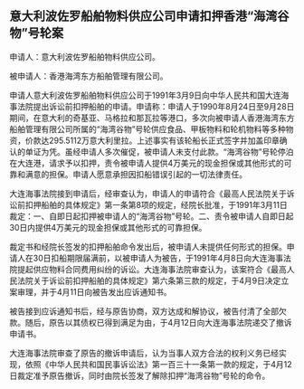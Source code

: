 ## 意大利波佐罗船舶物料供应公司申请扣押香港“海湾谷物”号轮案

申请人：意大利波佐罗船舶物料供应公司。

被申请人：香港海湾东方船舶管理有限公司。

申请人意大利波佐罗船舶物料供应公司于1991年3月9日向中华人民共和国大连海事法院提出诉讼前扣押船舶的申请。申请称：申请人于1990年8月24日至9月28日期间，在意大利的奇基亚、马格拉和那瓦拉等港口，多次向被申请人香港海湾东方船舶管理有限公司所属的“海湾谷物”号轮供应食品、甲板物料和轮机物料等多种物资，价款达295.5112万意大利里拉。上述事实有该轮船长正式签字并加盖印章确认的单证为凭。虽经申请人多次催促，被申请人未支付此款。“海湾谷物”号轮停泊在大连港，请求予以扣押，责令被申请人提供4万美元的现金担保或其他形式的可靠和满意的担保。申请人愿意承担因扣船错误引起的一切法律责任。

大连海事法院接到申请后，经审查认为，申请人的申请符合《最高人民法院关于诉讼前扣押船舶的具体规定》第一条第8项的规定，经院长批准，于1991年3月11日裁定：一、自即日起扣押被申请人的“海湾谷物”号轮。二、责令被申请人自即日起30日内提供4万美元的现金担保或其他形式的可靠担保。

裁定书和经院长签发的扣押船舶命令发出后，被申请人未提供任何形式的担保。申请人在30日扣船期限届满前，以被申请人为被告，于1991年4月8日向大连海事法院提起供应物料合同费用纠纷的诉讼。大连海事法院审查认为，该案符合《最高人民法院关于诉讼前扣押船舶的具体规定》第六条第三款的规定，于4月9日决定立案审理，并于4月11日向被告发出应诉通知书。

被告接到应诉通知书后，经与原告协商，双方达成和解协议，被告付清了全部欠款。随后，原告以其债权已得到满足为由，于4月12日向大连海事法院递交了撤诉申请书。

大连海事法院审查了原告的撤诉申请后，认为当事人双方合法的权利义务已经实现，依照《中华人民共和国民事诉讼法》第一百三十一条第一款的规定，于4月12日裁定准予原告撤诉，同时由院长签发了解除扣押“海湾谷物”号轮的命令。

